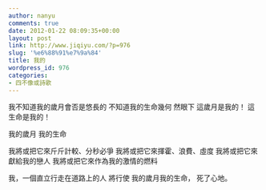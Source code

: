 ```yaml
---
author: nanyu
comments: true
date: 2012-01-22 08:09:35+00:00
layout: post
link: http://www.jiqiyu.com/?p=976
slug: '%e6%88%91%e7%9a%84'
title: 我的
wordpress_id: 976
categories:
- 四不像或詩歌
---
```


我不知道我的歲月會否是悠長的
不知道我的生命幾何
然眼下
這歲月是我的！
這生命是我的！

我的歲月
我的生命

我將或把它來斤斤計較、分秒必爭
我將或把它來揮霍、浪費、虛度
我將或把它來獻給我的戀人
我將或把它來作為我的激情的燃料

我，一個直立行走在道路上的人
將行使
我的歲月我的生命，
死了心地。
